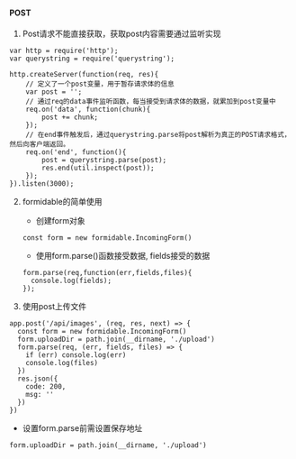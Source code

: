 #### POST
1. Post请求不能直接获取，获取post内容需要通过监听实现
```
var http = require('http');
var querystring = require('querystring');
 
http.createServer(function(req, res){
    // 定义了一个post变量，用于暂存请求体的信息
    var post = '';     
    // 通过req的data事件监听函数，每当接受到请求体的数据，就累加到post变量中
    req.on('data', function(chunk){    
        post += chunk;
    });
    // 在end事件触发后，通过querystring.parse将post解析为真正的POST请求格式，然后向客户端返回。
    req.on('end', function(){    
        post = querystring.parse(post);
        res.end(util.inspect(post));
    });
}).listen(3000);
```

2. formidable的简单使用
    + 创建form对象
    ```
    const form = new formidable.IncomingForm()
    ```
    + 使用form.parse()函数接受数据, fields接受的数据
    ```
    form.parse(req,function(err,fields,files){
      console.log(fields);
    });
    ```

3. 使用post上传文件
```
app.post('/api/images', (req, res, next) => {
  const form = new formidable.IncomingForm()
  form.uploadDir = path.join(__dirname, './upload')
  form.parse(req, (err, fields, files) => {
    if (err) console.log(err)
    console.log(files)
  })
  res.json({
    code: 200,
    msg: ''
  })
})
```
+ 设置form.parse前需设置保存地址
```
form.uploadDir = path.join(__dirname, './upload')
```